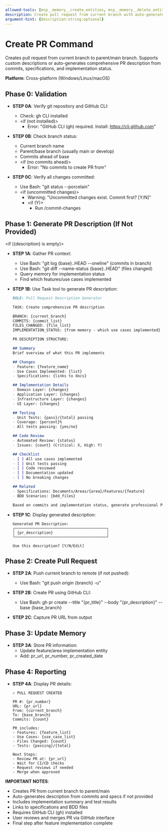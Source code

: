 ```yaml
---
allowed-tools: [mcp__memory__create_entities, mcp__memory__delete_entities, mcp__memory__create_relations, mcp__memory__delete_relations, mcp__memory__add_observations, mcp__memory__delete_observations, mcp__memory__read_graph, mcp__memory__search_nodes, mcp__memory__open_nodes, Task, Read, Write, Edit, Glob, Grep, Bash, TodoWrite]
description: Create pull request from current branch with auto-generated or custom description
argument-hint: {description:string:optional}
---
```


# Create PR Command

Creates pull request from current branch to parent/main branch. Supports custom descriptions or auto-generates comprehensive PR description from commits, specifications, and implementation status.

**Platform**: Cross-platform (Windows/Linux/macOS)

## Phase 0: Validation

- **STEP 0A**: Verify git repository and GitHub CLI:
  - Check: gh CLI installed
  - <if (not installed)>
    - Error: "GitHub CLI (gh) required. Install: https://cli.github.com"
  </if>

- **STEP 0B**: Check branch status:
  - Current branch name
  - Parent/base branch (usually main or develop)
  - Commits ahead of base
  - <if (no commits ahead)>
    - Error: "No commits to create PR from"
  </if>

- **STEP 0C**: Verify all changes committed:
  - Use Bash: "git status --porcelain"
  - <if (uncommitted changes)>
    - Warning: "Uncommitted changes exist. Commit first? [Y/N]"
    - <if (Y)>
      - Run /commit-changes
    </if>
  </if>

## Phase 1: Generate PR Description (If Not Provided)

<if ({description} is empty)>

- **STEP 1A**: Gather PR context:
  - Use Bash: "git log {base}..HEAD --oneline" (commits in branch)
  - Use Bash: "git diff --name-status {base}..HEAD" (files changed)
  - Query memory for implementation status
  - Find which features/use cases implemented

- **STEP 1B**: Use Task tool to generate PR description:
  ```markdown
  ROLE: Pull Request Description Generator

  TASK: Create comprehensive PR description

  BRANCH: {current_branch}
  COMMITS: {commit_list}
  FILES_CHANGED: {file_list}
  IMPLEMENTATION_STATUS: {from memory - which use cases implemented}

  PR DESCRIPTION STRUCTURE:

  ## Summary
  Brief overview of what this PR implements

  ## Changes
  - Feature: {feature_name}
  - Use Cases Implemented: {list}
  - Specifications: {links to docs}

  ## Implementation Details
  - Domain Layer: {changes}
  - Application Layer: {changes}
  - Infrastructure Layer: {changes}
  - UI Layer: {changes}

  ## Testing
  - Unit Tests: {pass}/{total} passing
  - Coverage: {percent}%
  - All tests passing: {yes/no}

  ## Code Review
  - Automated Review: {status}
  - Issues: {count} (Critical: X, High: Y)

  ## Checklist
  - [ ] All use cases implemented
  - [ ] Unit tests passing
  - [ ] Code reviewed
  - [ ] Documentation updated
  - [ ] No breaking changes

  ## Related
  - Specifications: Documents/Areas/{area}/Features/{feature}
  - BDD Scenarios: {bdd_files}

  Based on commits and implementation status, generate professional PR description.
  ```

- **STEP 1C**: Display generated description:
  ```
  Generated PR Description:
  ┌─────────────────────────────────────────┐
  │ {pr_description}                        │
  └─────────────────────────────────────────┘

  Use this description? [Y/N/Edit]
  ```

</if>

## Phase 2: Create Pull Request

- **STEP 2A**: Push current branch to remote (if not pushed):
  - Use Bash: "git push origin {branch} -u"

- **STEP 2B**: Create PR using GitHub CLI:
  - Use Bash: gh pr create --title "{pr_title}" --body "{pr_description}" --base {base_branch}

- **STEP 2C**: Capture PR URL from output

## Phase 3: Update Memory

- **STEP 3A**: Store PR information:
  - Update feature/area implementation entity
  - Add: pr_url, pr_number, pr_created_date

## Phase 4: Reporting

- **STEP 4A**: Display PR details:
  ```
  ✓ PULL REQUEST CREATED

  PR #: {pr_number}
  URL: {pr_url}
  From: {current_branch}
  To: {base_branch}
  Commits: {count}

  PR includes:
  - Features: {feature_list}
  - Use Cases: {use_case_list}
  - Files Changed: {count}
  - Tests: {passing}/{total}

  Next Steps:
  - Review PR at: {pr_url}
  - Wait for CI/CD checks
  - Request reviews if needed
  - Merge when approved
  ```

**IMPORTANT NOTES**:
- Creates PR from current branch to parent/main
- Auto-generates description from commits and specs if not provided
- Includes implementation summary and test results
- Links to specifications and BDD files
- Requires GitHub CLI (gh) installed
- User reviews and merges PR via GitHub interface
- Final step after feature implementation complete